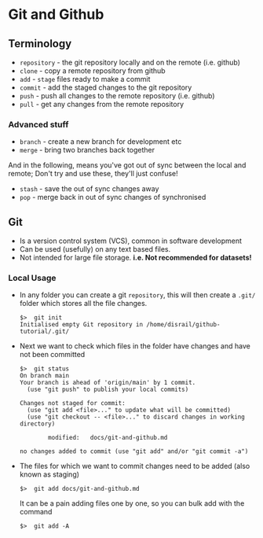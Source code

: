 # Git and Github

## Terminology
* `repository` - the git repository locally and on the remote (i.e. github)
* `clone` - copy a remote repository from github
* `add` - `stage` files ready to make a commit
* `commit` - add the staged changes to the git repository
* `push` - push all changes to the remote repository (i.e. github)
* `pull` - get any changes from the remote repository

### Advanced stuff
* `branch` - create a new branch for development etc
* `merge` - bring two branches back together

And in the following, means you've got out of sync between the local and remote;
Don't try and use these, they'll just confuse!
* `stash` - save the out of sync changes away
* `pop` - merge back in out of sync changes of synchronised    

## Git
* Is a version control system (VCS), common in software development
* Can be used (usefully) on any text based files.
* Not intended for large file storage. **i.e. Not recommended for datasets!**

### Local Usage
* In any folder you can create a git `repository`, this will then create a
`.git/` folder which stores all the file changes.
    ```shell
    $>  git init
    Initialised empty Git repository in /home/disrail/github-tutorial/.git/
    ```

* Next we want to check which files in the folder have changes and have
not been committed
    ``` shell
    $>  git status
    On branch main
    Your branch is ahead of 'origin/main' by 1 commit.
      (use "git push" to publish your local commits)

    Changes not staged for commit:
      (use "git add <file>..." to update what will be committed)
      (use "git checkout -- <file>..." to discard changes in working directory)

            modified:   docs/git-and-github.md

    no changes added to commit (use "git add" and/or "git commit -a")
    ```

* The files for which we want to commit changes need to be added
(also known as staging)
    ```shell
    $>  git add docs/git-and-github.md
    ```
  It can be a pain adding files one by one, so you can bulk add with the command
    ```shell
    $>  git add -A
    ```
